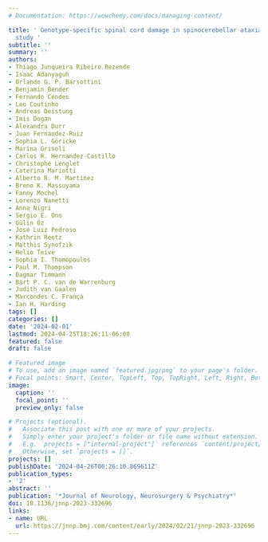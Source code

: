 ```yaml
---
# Documentation: https://wowchemy.com/docs/managing-content/

title: ' Genotype-specific spinal cord damage in spinocerebellar ataxias: an ENIGMA-Ataxia
  study '
subtitle: ''
summary: ''
authors:
- Thiago Junqueira Ribeiro Rezende
- Isaac Adanyaguh
- Orlando G. P. Barsottini
- Benjamin Bender
- Fernando Cendes
- Leo Coutinho
- Andreas Deistung
- Imis Dogan
- Alexandra Durr
- Juan Fernandez-Ruiz
- Sophia L. Göricke
- Marina Grisoli
- Carlos R. Hernandez-Castillo
- Christophe Lenglet
- Caterina Mariotti
- Alberto R. M. Martinez
- Breno K. Massuyama
- Fanny Mochel
- Lorenzo Nanetti
- Anna Nigri
- Sergio E. Ono
- Gülin Öz
- José Luiz Pedroso
- Kathrin Reetz
- Matthis Synofzik
- Helio Teive
- Sophia I. Thomopoulos
- Paul M. Thompson
- Dagmar Timmann
- Bart P. C. van de Warrenburg
- Judith van Gaalen
- Marcondes C. França
- Ian H. Harding
tags: []
categories: []
date: '2024-02-01'
lastmod: 2024-04-25T18:26:11-06:00
featured: false
draft: false

# Featured image
# To use, add an image named `featured.jpg/png` to your page's folder.
# Focal points: Smart, Center, TopLeft, Top, TopRight, Left, Right, BottomLeft, Bottom, BottomRight.
image:
  caption: ''
  focal_point: ''
  preview_only: false

# Projects (optional).
#   Associate this post with one or more of your projects.
#   Simply enter your project's folder or file name without extension.
#   E.g. `projects = ["internal-project"]` references `content/project/deep-learning/index.md`.
#   Otherwise, set `projects = []`.
projects: []
publishDate: '2024-04-26T00:26:10.869611Z'
publication_types:
- '2'
abstract: ''
publication: '*Journal of Neurology, Neurosurgery & Psychiatry*'
doi: 10.1136/jnnp-2023-332696
links:
- name: URL
  url: https://jnnp.bmj.com/content/early/2024/02/21/jnnp-2023-332696
---
```

